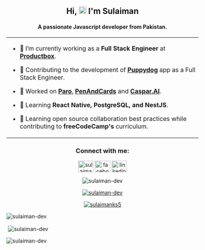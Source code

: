 <h2 align="center">Hi, <img src="https://github.com/TheDudeThatCode/TheDudeThatCode/blob/master/Assets/Hi.gif" width="20px"> I'm Sulaiman</h2>
<h4 align="center">A passionate Javascript developer from Pakistan.</h4>

<table align="center">
<tr >
  <td>
    
- 🔭 I’m currently working as a **Full Stack Engineer** at  **[Productbox](https://productbox.dev/)**.

- 🌱 Contributing to the development of **[Puppydog](https://app.puppydog.io/)** app as a Full Stack Engineer.
- 🌱 Worked on **[Paro](https://useparo.com/)**, **[PenAndCards](https://www.penandcards.com/)** and **[Caspar.AI](https://caspar.ai/)**.
- 🌱 Learning **React Native, PostgreSQL, and NestJS**.
- 🌱 Learning open source collaboration best practices while contributing to **freeCodeCamp's** curriculum.

<!-- - 👨‍💻 Projects that I have worked / working on are available at **[sulaiman-dev.com](https://sulaiman-dev.github.io/)**. -->

<!-- - 🎯 I am looking to Contribute to as many **open source project** as possible. -->
<!-- - 📝 I regularly write articles on [skblog.com](skblog.com)


- 💬 Ask me about **html, css, javascript and react.**

- 📫 How to reach me **sulaimanshinwari830@gmail.com**

- 📄 Know about my experiences [resumelink](resumelink) -->

</tr>
</table>

<h3 align="center">Connect with me:</h3>
<p align="center">
<!--   twitter -->
  <a href="https://twitter.com/sulaimanks5" target="blank"><img align="center" src="https://raw.githubusercontent.com/rahuldkjain/github-profile-readme-generator/master/src/images/icons/Social/twitter.svg" alt="sulaimanks5" height="30" width="40" /></a>
<!--   linkedin -->
  <a href="https://fb.com/sulaiman-shinwari" target="blank"><img align="center" src="https://raw.githubusercontent.com/rahuldkjain/github-profile-readme-generator/master/src/images/icons/Social/facebook.svg" alt="facebook-username" height="30" width="40" /></a> 
<!--   facebook -->
  <a href="https://linkedin.com/in/sulaiman-shinwari" target="blank"><img align="center" src="https://raw.githubusercontent.com/rahuldkjain/github-profile-readme-generator/master/src/images/icons/Social/linked-in-alt.svg" alt="linkedin-username" height="30" width="40" /></a>
<!-- <a href="https://codepen.io/codepen-username" target="blank"><img align="center" src="https://raw.githubusercontent.com/rahuldkjain/github-profile-readme-generator/master/src/images/icons/Social/codepen.svg" alt="codepen-username" height="30" width="40" /></a>
<a href="https://dev.to/dev.to-username" target="blank"><img align="center" src="https://raw.githubusercontent.com/rahuldkjain/github-profile-readme-generator/master/src/images/icons/Social/devto.svg" alt="dev.to-username" height="30" width="40" /></a>
<a href="https://stackoverflow.com/users/stackoverflow-username" target="blank"><img align="center" src="https://raw.githubusercontent.com/rahuldkjain/github-profile-readme-generator/master/src/images/icons/Social/stack-overflow.svg" alt="stackoverflow-username" height="30" width="40" /></a>
<a href="https://codesandbox.com/codesandbox-usename" target="blank"><img align="center" src="https://raw.githubusercontent.com/rahuldkjain/github-profile-readme-generator/master/src/images/icons/Social/codesandbox.svg" alt="codesandbox-usename" height="30" width="40" /></a>
<a href="https://hashnode.com/hashnode-username" target="blank"><img align="center" src="https://raw.githubusercontent.com/rahuldkjain/github-profile-readme-generator/master/src/images/icons/Social/hashnode.svg" alt="hashnode-username" height="30" width="40" /></a>
<a href="https://medium.com/@medium-username" target="blank"><img align="center" src="https://raw.githubusercontent.com/rahuldkjain/github-profile-readme-generator/master/src/images/icons/Social/medium.svg" alt="@medium-username" height="30" width="40" /></a>
<a href="https://discord.gg/discord-invite-code" target="blank"><img align="center" src="https://raw.githubusercontent.com/rahuldkjain/github-profile-readme-generator/master/src/images/icons/Social/discord.svg" alt="discord-invite-code" height="30" width="40" /></a> -->
<!-- </p> -->
  
  <p align="center"> <img src="https://komarev.com/ghpvc/?username=sulaiman-dev&label=Profile%20views&color=0e75b6&style=flat" alt="sulaiman-dev" /> </p>

<p align="center"> <a href="https://github.com/ryo-ma/github-profile-trophy"><img src="https://github-profile-trophy.vercel.app/?username=sulaiman-dev" alt="sulaiman-dev" /></a> </p>

<p align="center"> <a href="https://twitter.com/sulaimanks5" target="blank"><img src="https://img.shields.io/twitter/follow/sulaimanks5?logo=twitter&style=for-the-badge" alt="sulaimanks5" /></a> </p>

<p><img align="center" src="https://github-readme-stats.vercel.app/api/top-langs?username=sulaiman-dev&show_icons=true&locale=en&layout=compact" alt="sulaiman-dev" /></p>

<p>&nbsp;<img align="center" src="https://github-readme-stats.vercel.app/api?username=sulaiman-dev&show_icons=true&locale=en" alt="sulaiman-dev" /></p>

<p><img align="center" src="https://github-readme-streak-stats.herokuapp.com/?user=sulaiman-dev&" alt="sulaiman-dev" /></p>
